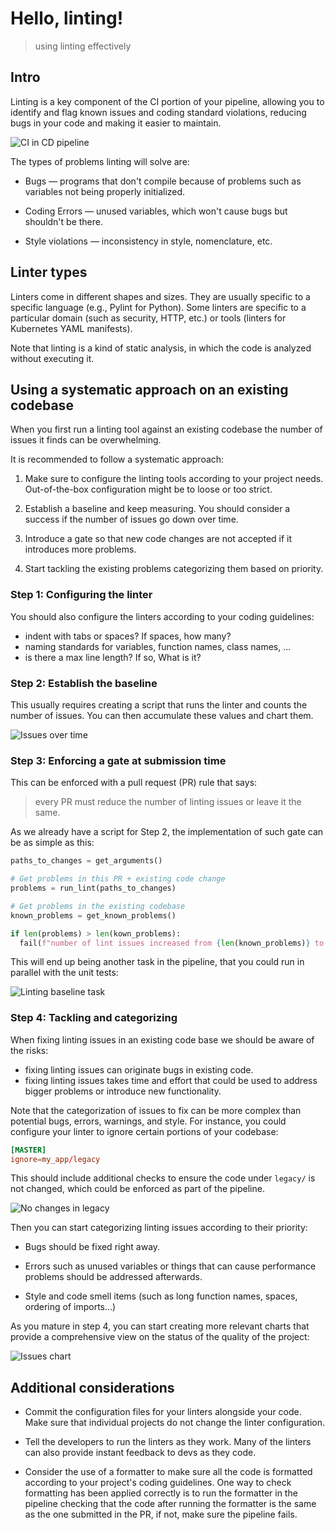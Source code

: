 # Hello, linting!
> using linting effectively

## Intro

Linting is a key component of the CI portion of your pipeline, allowing you to identify and flag known issues and coding standard violations, reducing bugs in your code and making it easier to maintain.

![CI in CD pipeline](pics/ci-in-cd-pipeline.png)

The types of problems linting will solve are:
+ Bugs &mdash; programs that don't compile because of problems such as variables not being properly initialized.

+ Coding Errors &mdash; unused variables, which won't cause bugs but shouldn't be there.

+ Style violations &mdash; inconsistency in style, nomenclature, etc.

## Linter types

Linters come in different shapes and sizes. They are usually specific to a specific language (e.g., Pylint for Python). Some linters are specific to a particular domain (such as security, HTTP, etc.) or tools (linters for Kubernetes YAML manifests).

Note that linting is a kind of static analysis, in which the code is analyzed without executing it.

## Using a systematic approach on an existing codebase

When you first run a linting tool against an existing codebase the number of issues it finds can be overwhelming.

It is recommended to follow a systematic approach:

1. Make sure to configure the linting tools according to your project needs. Out-of-the-box configuration might be to loose or too strict.

2. Establish a baseline and keep measuring. You should consider a success if the number of issues go down over time.

3. Introduce a gate so that new code changes are not accepted if it introduces more problems.

4. Start tackling the existing problems categorizing them based on priority.

### Step 1: Configuring the linter

You should also configure the linters according to your coding guidelines:
+ indent with tabs or spaces? If spaces, how many?
+ naming standards for variables, function names, class names, ...
+ is there a max line length? If so, What is it?

### Step 2: Establish the baseline

This usually requires creating a script that runs the linter and counts the number of issues. You can then accumulate these values and chart them.

![Issues over time](pics/issues-over-time.png)

### Step 3: Enforcing a gate at submission time

This can be enforced with a pull request (PR) rule that says:
> every PR must reduce the number of linting issues or leave it the same.

As we already have a script for Step 2, the implementation of such gate can be as simple as this:

```python
paths_to_changes = get_arguments()

# Get problems in this PR + existing code change
problems = run_lint(paths_to_changes)

# Get problems in the existing codebase
known_problems = get_known_problems()

if len(problems) > len(kown_problems):
  fail(f"number of lint issues increased from {len(known_problems)} to {len(problems)})
```

This will end up being another task in the pipeline, that you could run in parallel with the unit tests:

![Linting baseline task](pics/linting-baseline-task.png)

### Step 4: Tackling and categorizing

When fixing linting issues in an existing code base we should be aware of the risks:

+ fixing linting issues can originate bugs in existing code.
+ fixing linting issues takes time and effort that could be used to address bigger problems or introduce new functionality.

Note that the categorization of issues to fix can be more complex than potential bugs, errors, warnings, and style. For instance, you could configure your linter to ignore certain portions of your codebase:

```toml
[MASTER]
ignore=my_app/legacy
```

This should include additional checks to ensure the code under `legacy/` is not changed, which could be enforced as part of the pipeline.

![No changes in legacy](pics/enforcing-no-changes-in-legacy-codebase-task.png)

Then you can start categorizing linting issues according to their priority:

+ Bugs should be fixed right away.

+ Errors such as unused variables or things that can cause performance problems should be addressed afterwards.

+ Style and code smell items (such as long function names, spaces, ordering of imports...)

As you mature in step 4, you can start creating more relevant charts that provide a comprehensive view on the status of the quality of the project:

![Issues chart](pics/issues_chart.png)

## Additional considerations

+ Commit the configuration files for your linters alongside your code. Make sure that individual projects do not change the linter configuration.

+ Tell the developers to run the linters as they work. Many of the linters can also provide instant feedback to devs as they code.

+ Consider the use of a formatter to make sure all the code is formatted according to your project's coding guidelines. One way to check formatting has been applied correctly is to run the formatter in the pipeline checking that the code after running the formatter is the same as the one submitted in the PR, if not, make sure the pipeline fails.